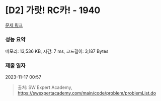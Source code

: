 # [D2] 가랏! RC카! - 1940 

[문제 링크](https://swexpertacademy.com/main/code/problem/problemDetail.do?contestProbId=AV5PjMgaALgDFAUq) 

### 성능 요약

메모리: 13,536 KB, 시간: 7 ms, 코드길이: 3,187 Bytes

### 제출 일자

2023-11-17 00:57



> 출처: SW Expert Academy, https://swexpertacademy.com/main/code/problem/problemList.do